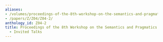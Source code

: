 ```yaml
---
aliases:
- /volumes/proceedings-of-the-8th-workshop-on-the-semantics-and-pragmatics-of-dialogue-invited-talks/
- /papers/Z/Z04/Z04-2/
anthology_id: Z04-2
title: Proceedings of the 8th Workshop on the Semantics and Pragmatics of Dialogue
  - Invited Talks
---
```

